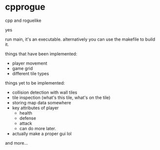 # cpprogue

cpp and roguelike

yes

run main, it's an executable. alternatively you can use the makefile to build it.

things that have been implemented:
- player movement
- game grid
- different tile types

things yet to be implemented:
- collision detection with wall tiles
- tile inspection (what's this tile, what's on the tile)
- storing map data somewhere
- key attributes of player
  - health
  - defense
  - attack
  - can do more later.
- actually make a proper gui lol

and more...
